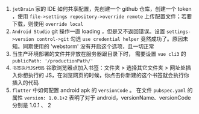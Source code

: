 1. `jetBrain` 家的 IDE 如何共享配置，先创建一个 github 仓库，创建一个 token ，使用 `file->settings repository->override remote` 上传配置文件；若要下载，则使用 `override local`
2. `Android Studio` git 操作一直 loading ，但是又不返回错误。设置 `settings->version control->git` 勾选 `use credential helper` 竟然成功了。原因未知。同期使用的 'webstorm' 没有开启这个选项，且一切正常
3. 当生产环境部署的文件并非放在服务器跟目录下时， 需要设置 `vue cli3` 的 `publicPath: '/productionPath/'`
4. `书签执行JS代码` 谷歌浏览器点加入书签：文件夹 > 选择其它文件夹 > 网址处插入你想执行的 JS，在浏览网页的时候，你点击你新建的这个书签就会执行你插入的代码
5. `flutter` 中如何配置 android apk 的 `versionCode` 。 在文件 `pubspec.yaml` 的属性 `version: 1.0.1+2` 表明了对于 android，versionName、versionCode 分别是 1.0.1 、 2
